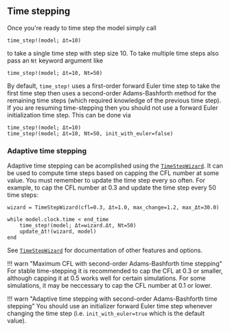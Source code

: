 ## Time stepping
Once you're ready to time step the model simply call
```
time_step!(model; Δt=10)
```
to take a single time step with step size 10. To take multiple time steps also pass an `Nt` keyword argument like
```
time_step!(model; Δt=10, Nt=50)
```

By default, `time_step!` uses a first-order forward Euler time step to take the first time step then uses a second-order
Adams-Bashforth method for the remaining time steps (which required knowledge of the previous time step). If you are
resuming time-stepping then you should not use a forward Euler initialization time step. This can be done via
```
time_step!(model; Δt=10)
time_step!(model; Δt=10, Nt=50, init_with_euler=false)
```

### Adaptive time stepping
Adaptive time stepping can be acomplished using the [`TimeStepWizard`](@ref). It can be used to compute time steps based
on capping the CFL number at some value. You must remember to update the time step every so often. For example, to cap
the CFL number at 0.3 and update the time step every 50 time steps:
```
wizard = TimeStepWizard(cfl=0.3, Δt=1.0, max_change=1.2, max_Δt=30.0)

while model.clock.time < end_time
    time_step!(model; Δt=wizard.Δt, Nt=50)
    update_Δt!(wizard, model)
end
```
See [`TimeStepWizard`](@ref) for documentation of other features and options.

!!! warn "Maximum CFL with second-order Adams-Bashforth time stepping"
    For stable time-stepping it is recommended to cap the CFL at 0.3 or smaller, although capping it at 0.5 works well
    for certain simulations. For some simulations, it may be neccessary to cap the CFL number at 0.1 or lower.

!!! warn "Adaptive time stepping with second-order Adams-Bashforth time stepping"
    You should use an initializer forward Euler time step whenever changing the time step (i.e. `init_with_euler=true`
    which is the default value).
